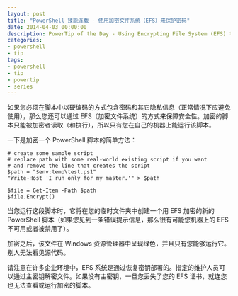 ```yaml
---
layout: post
title: "PowerShell 技能连载 - 使用加密文件系统（EFS）来保护密码"
date: 2014-04-03 00:00:00
description: PowerTip of the Day - Using Encrypting File System (EFS) to Protect Passwords
categories:
- powershell
- tip
tags:
- powershell
- tip
- powertip
- series
---
```

如果您必须在脚本中以硬编码的方式包含密码和其它隐私信息（正常情况下应避免使用），那么您还可以通过 EFS（加密文件系统）的方式来保障安全性。加密的脚本只能被加密者读取（和执行），所以只有您在自己的机器上能运行该脚本。

一下是加密一个 PowerShell 脚本的简单方法：

    # create some sample script
    # replace path with some real-world existing script if you want
    # and remove the line that creates the script
    $path = "$env:temp\test.ps1"
    "Write-Host 'I run only for my master.'" > $path
    
    $file = Get-Item -Path $path
    $file.Encrypt() 

当您运行这段脚本时，它将在您的临时文件夹中创建一个用 EFS 加密的新的 PowerShell 脚本（如果您见到一条错误提示信息，那么很有可能您机器上的 EFS 不可用或者被禁用了）。

加密之后，该文件在 Windows 资源管理器中呈现绿色，并且只有您能够运行它。别人无法看见源代码。

请注意在许多企业环境中，EFS 系统是通过恢复密钥部署的。指定的维护人员可以通过主密钥解密文件。如果没有主密钥，一旦您丢失了您的 EFS 证书，就连您也无法查看或运行加密的脚本。

<!--本文国际来源：[Using Encrypting File System (EFS) to Protect Passwords](http://community.idera.com/powershell/powertips/b/tips/posts/using-encrypting-file-system-efs-to-protect-passwords)-->
